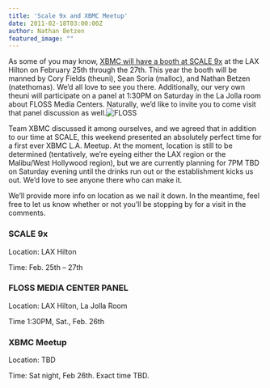 ```yaml
---
title: 'Scale 9x and XBMC Meetup'
date: 2011-02-18T03:00:00Z
author: Nathan Betzen
featured_image: ""
---
```

As some of you may know, [XBMC will have a booth at SCALE 9x](https://www.socallinuxexpo.org/scale9x/exhibitors/xbmc "XBMC at SCALE 9x") at the LAX Hilton on February 25th through the 27th. This year the booth will be manned by Cory Fields (theuni), Sean Soria (malloc), and Nathan Betzen (natethomas). We’d all love to see you there. Additionally, our very own theuni will participate on a panel at 1:30PM on Saturday in the La Jolla room about FLOSS Media Centers. Naturally, we’d like to invite you to come visit that panel discussion as well.![FLOSS](https://www.realsimple.com/ "FLOSS")

 Team XBMC discussed it among ourselves, and we agreed that in addition to our time at SCALE, this weekend presented an absolutely perfect time for a first ever XBMC L.A. Meetup. At the moment, location is still to be determined (tentatively, we’re eyeing either the LAX region or the Malibu/West Hollywood region), but we are currently planning for 7PM TBD on Saturday evening until the drinks run out or the establishment kicks us out. We’d love to see anyone there who can make it.

 We’ll provide more info on location as we nail it down. In the meantime, feel free to let us know whether or not you’ll be stopping by for a visit in the comments.

 ### SCALE 9x

 Location: LAX Hilton

 Time: Feb. 25th – 27th

 ### FLOSS MEDIA CENTER PANEL

 Location: LAX Hilton, La Jolla Room

 Time 1:30PM, Sat., Feb. 26th

 ### XBMC Meetup

 Location: TBD

 Time: Sat night, Feb 26th. Exact time TBD.

 